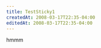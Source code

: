 ```yaml
---
title: TestSticky1
createdAt: 2008-03-17T22:35-04:00
editedAt: 2008-03-17T22:35-04:00
---
```


hmmm
 

